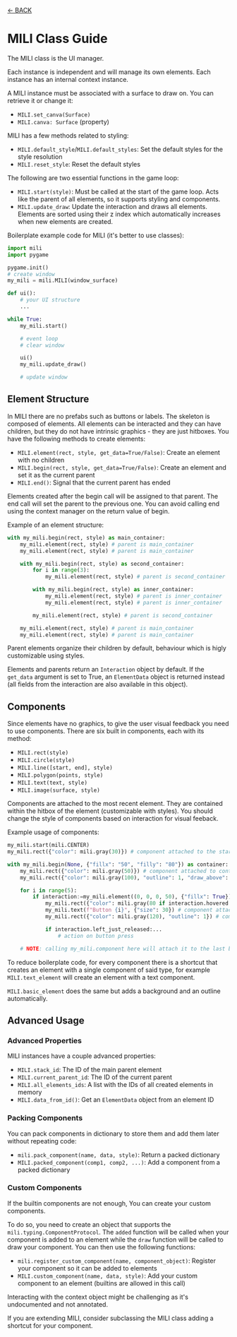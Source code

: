 [<- BACK](https://github.com/damusss/mili/blob/main/guide/guide.md)

# MILI Class Guide

The MILI class is the UI manager.

Each instance is independent and will manage its own elements.
Each instance has an internal context instance.

A MILI instance must be associated with a surface to draw on. You can retrieve it or change it:

- `MILI.set_canva(Surface)`
- `MILI.canva: Surface` (property)

MILI has a few methods related to styling:

- `MILI.default_style`/`MILI.default_styles`: Set the default styles for the style resolution
- `MILI.reset_style`: Reset the default styles

The following are two essential functions in the game loop:

- `MILI.start(style)`: Must be called at the start of the game loop. Acts like the parent of all elements, so it supports styling and components.
- `MILI.update_draw`: Update the interaction and draws all elements. Elements are sorted using their z index which automatically increases when new elements are created.

Boilerplate example code for MILI (it's better to use classes):

```py
import mili
import pygame

pygame.init()
# create window
my_mili = mili.MILI(window_surface)

def ui():
    # your UI structure
    ...

while True:
    my_mili.start()

    # event loop
    # clear window

    ui()
    my_mili.update_draw()

    # update window
```

## Element Structure

In MILI there are no prefabs such as buttons or labels. The skeleton is composed of elements. All elements can be interacted and they can have children, but they do not have intrinsic graphics - they are just hitboxes. You have the following methods to create elements:

- `MILI.element(rect, style, get_data=True/False)`: Create an element with no children
- `MILI.begin(rect, style, get_data=True/False)`: Create an element and set it as the current parent
- `MILI.end()`: Signal that the current parent has ended

Elements created after the begin call will be assigned to that parent. The end call will set the parent to the previous one.
You can avoid calling end using the context manager on the return value of begin.

Example of an element structure:

```py
with my_mili.begin(rect, style) as main_container:
    my_mili.element(rect, style) # parent is main_container
    my_mili.element(rect, style) # parent is main_container

    with my_mili.begin(rect, style) as second_container:
        for i in range(3):
            my_mili.element(rect, style) # parent is second_container

        with my_mili.begin(rect, style) as inner_container:
            my_mili.element(rect, style) # parent is inner_container
            my_mili.element(rect, style) # parent is inner_container

        my_mili.element(rect, style) # parent is second_container

    my_mili.element(rect, style) # parent is main_container
    my_mili.element(rect, style) # parent is main_container
```

Parent elements organize their children by default, behaviour which is higly customizable using styles.

Elements and parents return an `Interaction` object by default. If the `get_data` argument is set to True, an `ElementData` object is returned instead (all fields from the interaction are also available in this object).

## Components

Since elements have no graphics, to give the user visual feedback you need to use components. There are six built in components, each with its method:

- `MILI.rect(style)`
- `MILI.circle(style)`
- `MILI.line([start, end], style)`
- `MILI.polygon(points, style)`
- `MILI.text(text, style)`
- `MILI.image(surface, style)`

Components are attached to the most recent element. They are contained within the hitbox of the element (customizable with styles).
You should change the style of components based on interaction for visual feeback.

Example usage of components:

```py
my_mili.start(mili.CENTER)
my_mili.rect({"color": mili.gray(30)}) # component attached to the start element

with my_mili.begin(None, {"fillx": "50", "filly": "80"}) as container:
    my_mili.rect({"color": mili.gray(50)}) # component attached to container
    my_mili.rect({"color": mili.gray(100), "outline": 1, "draw_above": True}) # component attached to container

    for i in range(5):
        if interaction:=my_mili.element((0, 0, 0, 50), {"fillx": True}): # if used for indentation, always True
            my_mili.rect({"color": mili.gray(80 if interaction.hovered else 60)}) # component attached to element, conditionally changes color
            my_mili.text(f"Button {i}", {"size": 30}) # component attached to element
            my_mili.rect({"color": mili.gray(120), "outline": 1}) # component attached to element

            if interaction.left_just_released:...
                # action on button press

    # NOTE: calling my_mili.component here will attach it to the last button, not container!
```

To reduce boilerplate code, for every component there is a shortcut that creates an element with a single component of said type, for example `MILI.text_element` will create an element with a text component.

`MILI.basic_element` does the same but adds a background and an outline automatically.

## Advanced Usage

### Advanced Properties

MILI instances have a couple advanced properties:

- `MILI.stack_id`: The ID of the main parent element
- `MILI.current_parent_id`: The ID of the current parent
- `MILI.all_elements_ids`: A list with the IDs of all created elements in memory
- `MILI.data_from_id()`: Get an `ElementData` object from an element ID

### Packing Components

You can pack components in dictionary to store them and add them later without repeating code:

- `mili.pack_component(name, data, style)`: Return a packed dictionary
- `MILI.packed_component(comp1, comp2, ...)`: Add a component from a packed dictionary

### Custom Components

If the builtin components are not enough, You can create your custom components.

To do so, you need to create an object that supports the `mili.typing.ComponentProtocol`. The `added` function will be called when your component is added to an element while the `draw` function will be called to draw your component.
You can then use the following functions:

- `mili.register_custom_component(name, component_object)`: Register your component so it can be added to elements
- `MILI.custom_component(name, data, style)`: Add your custom component to an element (builtins are allowed in this call)

Interacting with the context object might be challenging as it's undocumented and not annotated.

If you are extending MILI, consider subclassing the MILI class adding a shortcut for your component.
